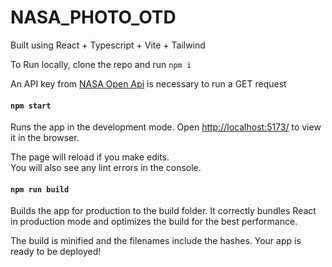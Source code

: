 # NASA_PHOTO_OTD

Built using React + Typescript + Vite + Tailwind 

To Run locally, clone the repo and run `npm i`

An API key from [NASA Open Api](https://api.nasa.gov/) is necessary to run a GET request


#### `npm start`

Runs the app in the development mode.
Open [http://localhost:5173/](http://localhost:5173/) to view it in the browser.

The page will reload if you make edits.<br />
You will also see any lint errors in the console.

#### `npm run build`
Builds the app for production to the build folder.
It correctly bundles React in production mode and optimizes the build for the best performance.

The build is minified and the filenames include the hashes.
Your app is ready to be deployed!

